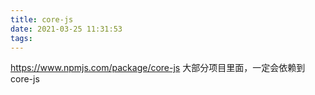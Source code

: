 ```yaml
---
title: core-js
date: 2021-03-25 11:31:53
tags:
---
```

https://www.npmjs.com/package/core-js
大部分项目里面，一定会依赖到core-js